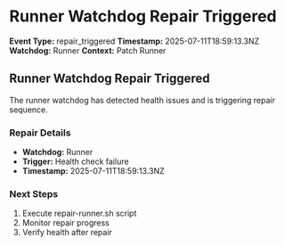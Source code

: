 # Runner Watchdog Repair Triggered

**Event Type:** repair_triggered
**Timestamp:** 2025-07-11T18:59:13.3NZ
**Watchdog:** Runner
**Context:** Patch Runner


## Runner Watchdog Repair Triggered

The runner watchdog has detected health issues and is triggering repair sequence.

### Repair Details
- **Watchdog:** Runner
- **Trigger:** Health check failure
- **Timestamp:** 2025-07-11T18:59:13.3NZ

### Next Steps
1. Execute repair-runner.sh script
2. Monitor repair progress
3. Verify health after repair


